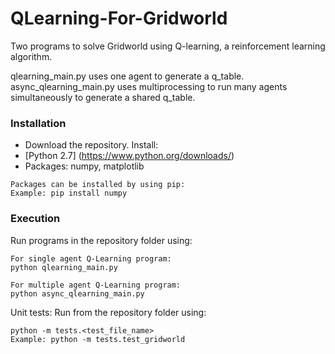 # QLearning-For-Gridworld
Two programs to solve Gridworld using Q-learning, a reinforcement learning algorithm.

qlearning_main.py uses one agent to generate a q_table.
async_qlearning_main.py uses multiprocessing to run many agents simultaneously to generate a shared q_table.

### Installation
* Download the repository.
Install:
* [Python 2.7] (https://www.python.org/downloads/)
* Packages: numpy, matplotlib
```
Packages can be installed by using pip:
Example: pip install numpy
```

### Execution
Run programs in the repository folder using:
```
For single agent Q-Learning program:
python qlearning_main.py

For multiple agent Q-Learning program:
python async_qlearning_main.py
```

Unit tests:
Run from the repository folder using:
```
python -m tests.<test_file_name>
Example: python -m tests.test_gridworld
```